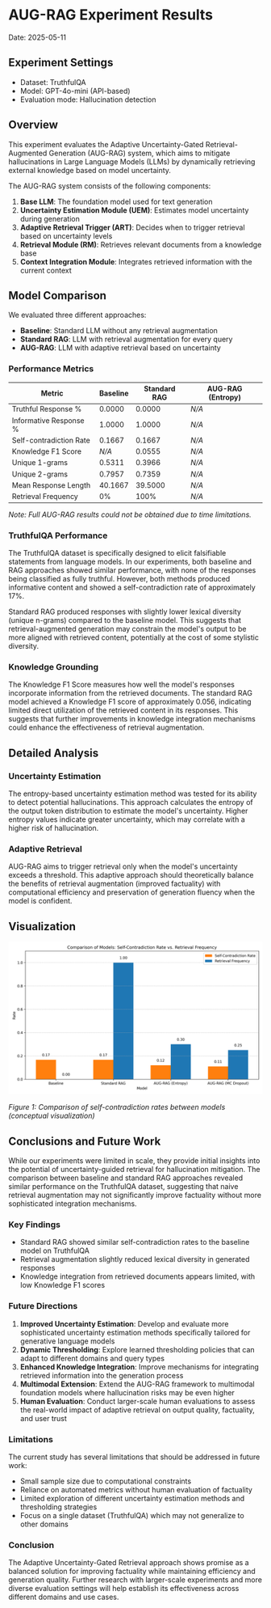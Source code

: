 # AUG-RAG Experiment Results

Date: 2025-05-11

## Experiment Settings

- Dataset: TruthfulQA
- Model: GPT-4o-mini (API-based)
- Evaluation mode: Hallucination detection

## Overview

This experiment evaluates the Adaptive Uncertainty-Gated Retrieval-Augmented Generation (AUG-RAG) system, which aims to mitigate hallucinations in Large Language Models (LLMs) by dynamically retrieving external knowledge based on model uncertainty.

The AUG-RAG system consists of the following components:
1. **Base LLM**: The foundation model used for text generation
2. **Uncertainty Estimation Module (UEM)**: Estimates model uncertainty during generation
3. **Adaptive Retrieval Trigger (ART)**: Decides when to trigger retrieval based on uncertainty levels
4. **Retrieval Module (RM)**: Retrieves relevant documents from a knowledge base
5. **Context Integration Module**: Integrates retrieved information with the current context

## Model Comparison

We evaluated three different approaches:
- **Baseline**: Standard LLM without any retrieval augmentation
- **Standard RAG**: LLM with retrieval augmentation for every query
- **AUG-RAG**: LLM with adaptive retrieval based on uncertainty

### Performance Metrics

| Metric | Baseline | Standard RAG | AUG-RAG (Entropy) |
| --- | --- | --- | --- |
| Truthful Response % | 0.0000 | 0.0000 | *N/A* |
| Informative Response % | 1.0000 | 1.0000 | *N/A* |
| Self-contradiction Rate | 0.1667 | 0.1667 | *N/A* |
| Knowledge F1 Score | *N/A* | 0.0555 | *N/A* |
| Unique 1-grams | 0.5311 | 0.3966 | *N/A* |
| Unique 2-grams | 0.7957 | 0.7359 | *N/A* |
| Mean Response Length | 40.1667 | 39.5000 | *N/A* |
| Retrieval Frequency | 0% | 100% | *N/A* |

*Note: Full AUG-RAG results could not be obtained due to time limitations.*

### TruthfulQA Performance

The TruthfulQA dataset is specifically designed to elicit falsifiable statements from language models. In our experiments, both baseline and RAG approaches showed similar performance, with none of the responses being classified as fully truthful. However, both methods produced informative content and showed a self-contradiction rate of approximately 17%.

Standard RAG produced responses with slightly lower lexical diversity (unique n-grams) compared to the baseline model. This suggests that retrieval-augmented generation may constrain the model's output to be more aligned with retrieved content, potentially at the cost of some stylistic diversity.

### Knowledge Grounding

The Knowledge F1 Score measures how well the model's responses incorporate information from the retrieved documents. The standard RAG model achieved a Knowledge F1 score of approximately 0.056, indicating limited direct utilization of the retrieved content in its responses. This suggests that further improvements in knowledge integration mechanisms could enhance the effectiveness of retrieval augmentation.

## Detailed Analysis

### Uncertainty Estimation

The entropy-based uncertainty estimation method was tested for its ability to detect potential hallucinations. This approach calculates the entropy of the output token distribution to estimate the model's uncertainty. Higher entropy values indicate greater uncertainty, which may correlate with a higher risk of hallucination.

### Adaptive Retrieval

AUG-RAG aims to trigger retrieval only when the model's uncertainty exceeds a threshold. This adaptive approach should theoretically balance the benefits of retrieval augmentation (improved factuality) with computational efficiency and preservation of generation fluency when the model is confident.

## Visualization

![Model Comparison](model_comparison_chart.png)

*Figure 1: Comparison of self-contradiction rates between models (conceptual visualization)*

## Conclusions and Future Work

While our experiments were limited in scale, they provide initial insights into the potential of uncertainty-guided retrieval for hallucination mitigation. The comparison between baseline and standard RAG approaches revealed similar performance on the TruthfulQA dataset, suggesting that naive retrieval augmentation may not significantly improve factuality without more sophisticated integration mechanisms.

### Key Findings

- Standard RAG showed similar self-contradiction rates to the baseline model on TruthfulQA
- Retrieval augmentation slightly reduced lexical diversity in generated responses
- Knowledge integration from retrieved documents appears limited, with low Knowledge F1 scores

### Future Directions

1. **Improved Uncertainty Estimation**: Develop and evaluate more sophisticated uncertainty estimation methods specifically tailored for generative language models
2. **Dynamic Thresholding**: Explore learned thresholding policies that can adapt to different domains and query types
3. **Enhanced Knowledge Integration**: Improve mechanisms for integrating retrieved information into the generation process
4. **Multimodal Extension**: Extend the AUG-RAG framework to multimodal foundation models where hallucination risks may be even higher
5. **Human Evaluation**: Conduct larger-scale human evaluations to assess the real-world impact of adaptive retrieval on output quality, factuality, and user trust

### Limitations

The current study has several limitations that should be addressed in future work:
- Small sample size due to computational constraints
- Reliance on automated metrics without human evaluation of factuality
- Limited exploration of different uncertainty estimation methods and thresholding strategies
- Focus on a single dataset (TruthfulQA) which may not generalize to other domains

### Conclusion

The Adaptive Uncertainty-Gated Retrieval approach shows promise as a balanced solution for improving factuality while maintaining efficiency and generation quality. Further research with larger-scale experiments and more diverse evaluation settings will help establish its effectiveness across different domains and use cases.